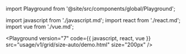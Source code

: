import Playground from '@site/src/components/global/Playground';

import javascript from './javascript.md';
import react from './react.md';
import vue from './vue.md';


<Playground
  version="7"
  code={{
    javascript,
    react,
    vue
  }}
  src="usage/v1/grid/size-auto/demo.html"
  size="200px"
/>
